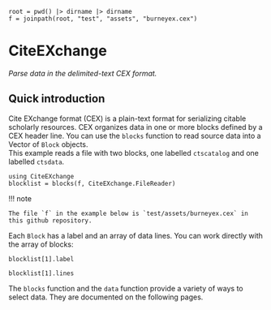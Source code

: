 ```@setup simple
root = pwd() |> dirname |> dirname
f = joinpath(root, "test", "assets", "burneyex.cex")
```


# CiteEXchange

*Parse data in the delimited-text CEX format.*


## Quick introduction

Cite EXchange format (CEX) is a plain-text format for serializing citable scholarly resources. CEX organizes data in one or more blocks defined by a CEX header line.  You can use the `blocks` function to read source data into a Vector of `Block` objects.  
This example reads a file with two blocks, one labelled `ctscatalog` and one labelled `ctsdata`.


```@example simple
using CiteEXchange
blocklist = blocks(f, CiteEXchange.FileReader)
```

!!! note

    The file `f` in the example below is `test/assets/burneyex.cex` in this github repository.


Each `Block` has a label and an array of data lines.  You can work directly with the array of blocks:

```
blocklist[1].label
```

```
blocklist[1].lines
```


The `blocks` function and the `data` function provide a variety of ways to select data.  They are documented on the following pages.